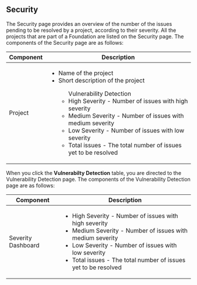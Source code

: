 ## Security

The Security page provides an overview of the number of the issues pending to be resolved by a project, according to their severity.
All the projects that are part of a Foundation are listed on the Security page. The components of the Security page are as follows:

|Component| Description|
|---|---|
|Project|<ul><li>Name of the project</li><li>Short description of the project</li><ul>Vulnerability Detection<li>High Severity - Number of issues  with high severity</li><li>Medium Severity - Number of issues with medium severity</li><li>Low Severity - Number of issues with low severity</li><li>Total issues - The total number of issues yet to be resolved</li></ul></ul>|

When you click the **Vulnerabilty Detection** table, you are directed to the Vulnerability Detection page. The components of the Vulnerability Detection page are as follows:

|Component|Description|
|---|---|
|Severity Dashboard|<ul><li>High Severity - Number of issues  with high severity</li><li>Medium Severity - Number of issues with medium severity</li><li>Low Severity - Number of issues with low severity</li><li>Total issues - The total number of issues yet to be resolved</li></ul>|
